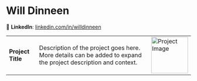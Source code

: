 # Will Dinneen
🔗 **LinkedIn**: [linkedin.com/in/willdinneen](https://www.linkedin.com/in/willdinneen)  

<table>
  <tr>
    <td><strong>Project Title</strong></td>
    <td>Description of the project goes here. More details can be added to expand the project description and context.</td>
    <td><img src="https://encrypted-tbn0.gstatic.com/images?q=tbn:ANd9GcTbClDdsvZr5a3mCkg8X-93AkK_CGK6F1biNa1LyK6GaBir5YC-xPgO50AueCd2gR07rXI&usqp=CAU" alt="Project Image" style="width:100px;"/></td>
  </tr>
</table>
